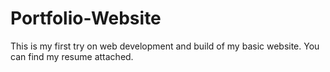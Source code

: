 # Portfolio-Website
This is my first try on web development and build of my basic website. You can find my resume attached.
